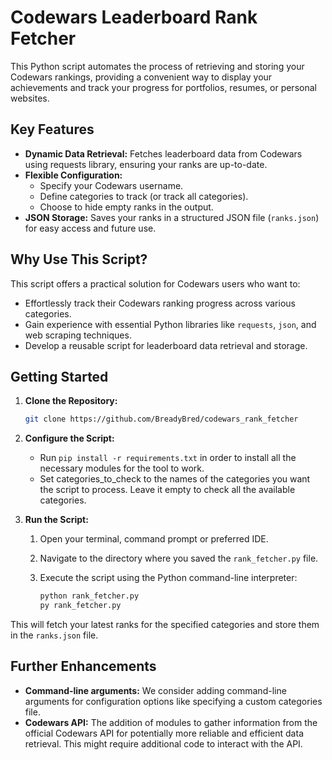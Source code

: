 # Codewars Leaderboard Rank Fetcher

This Python script automates the process of retrieving and storing your Codewars rankings, providing a convenient way to display your achievements and track your progress for portfolios, resumes, or personal websites.

## Key Features

*   **Dynamic Data Retrieval:** Fetches leaderboard data from Codewars using requests library, ensuring your ranks are up-to-date.
*   **Flexible Configuration:**
    *   Specify your Codewars username.
    *   Define categories to track (or track all categories).
    *   Choose to hide empty ranks in the output.
*   **JSON Storage:** Saves your ranks in a structured JSON file (`ranks.json`) for easy access and future use.

## Why Use This Script?

This script offers a practical solution for Codewars users who want to:

*   Effortlessly track their Codewars ranking progress across various categories.
*   Gain experience with essential Python libraries like `requests`, `json`, and web scraping techniques.
*   Develop a reusable script for leaderboard data retrieval and storage.

## Getting Started

1.  **Clone the Repository:**

    ```bash
    git clone https://github.com/BreadyBred/codewars_rank_fetcher
    ```

2.  **Configure the Script:**

    *   Run `pip install -r requirements.txt` in order to install all the necessary modules for the tool to work.
    *   Set categories_to_check to the names of the categories you want the script to process. Leave it empty to check all the available categories.

3.  **Run the Script:**

    1.  Open your terminal, command prompt or preferred IDE.
    2.  Navigate to the directory where you saved the `rank_fetcher.py` file.
    3.  Execute the script using the Python command-line interpreter:

        ```bash
        python rank_fetcher.py
        py rank_fetcher.py
        ```

This will fetch your latest ranks for the specified categories and store them in the `ranks.json` file.

## Further Enhancements

*   **Command-line arguments:** We consider adding command-line arguments for configuration options like specifying a custom categories file.
*   **Codewars API:** The addition of modules to gather information from the official Codewars API for potentially more reliable and efficient data retrieval. This might require additional code to interact with the API.